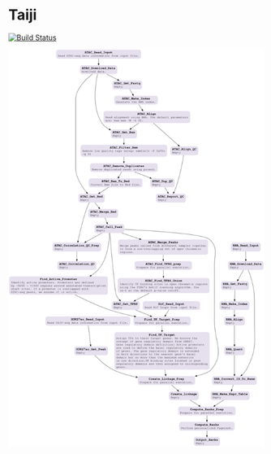 # Taiji

[![Build Status](https://travis-ci.org/Taiji-pipeline/Taiji.svg?branch=master)](https://travis-ci.org/Taiji-pipeline/Taiji)

![Taiji workflow](Taiji.png)

